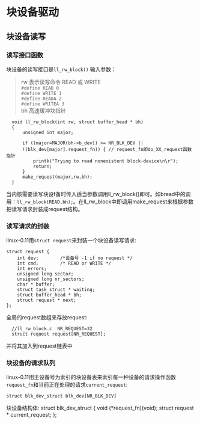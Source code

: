 # 块设备驱动

## 块设备读写
### 读写接口函数
块设备的读写接口是`ll_rw_block()`
输入参数：
>rw 表示读写命令 READ 或 WRITE  
    `#define READ 0`  
    `#define WRITE 1`  
    `#define READA 2`  	
    `#define WRITEA 3`  
>bh 高速缓冲块指针

      void ll_rw_block(int rw, struct buffer_head * bh)
      {
          unsigned int major;

          if ((major=MAJOR(bh->b_dev)) >= NR_BLK_DEV ||
          !(blk_dev[major].request_fn)) { // request_fn即do_XX_request函数指针
              printk("Trying to read nonexistent block-device\n\r");
              return;
          }
          make_request(major,rw,bh);
      }
当内核需要读写块设f备时传入适当参数调用ll_rw_block()即可。如bread中的调用：`ll_rw_block(READ,bh);`。在ll_rw_block中即调用make_request来根据参数把读写请求封装成request结构。
### 读写请求的封装
linux-0.11用`struct request`来封装一个块设备读写请求:  

    struct request {
        int dev;		/*设备号 -1 if no request */
        int cmd;		/* READ or WRITE */
        int errors;
        unsigned long sector;
        unsigned long nr_sectors;
        char * buffer;
        struct task_struct * waiting;
        struct buffer_head * bh;
        struct request * next;
    };

全局的request数组来存放request:  

      //ll_rw_block.c  NR_REQUEST=32
      struct request request[NR_REQUEST];
        
并将其加入到request链表中

### 块设备的请求队列
linux-0.11用主设备号为索引的块设备表来索引每一种设备的请求操作函数`request_fn`和当前正在处理的请求`current_request`:  

    struct blk_dev_struct blk_dev[NR_BLK_DEV] 
块设备结构体:
    struct blk_dev_struct {
        void (*request_fn)(void);
        struct request * current_request;
    };